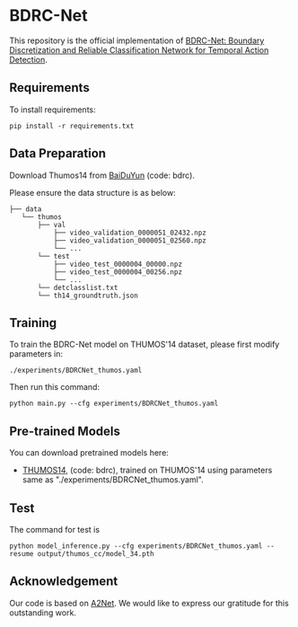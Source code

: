 # BDRC-Net

This repository is the official implementation of [BDRC-Net: Boundary Discretization and Reliable Classification Network for Temporal Action Detection](https://arxiv.org/abs/2310.06403).

## Requirements

To install requirements:
```setup
pip install -r requirements.txt
```

## Data Preparation

Download Thumos14 from [BaiDuYun](https://pan.baidu.com/s/12t2cLcP60rrkYKWtqEcdlg) (code: bdrc).

Please ensure the data structure is as below:

~~~~
├── data
   └── thumos
       ├── val
           ├── video_validation_0000051_02432.npz
           ├── video_validation_0000051_02560.npz
           └── ...
       └── test
           ├── video_test_0000004_00000.npz
           ├── video_test_0000004_00256.npz
           └── ...
       └── detclasslist.txt
       └── th14_groundtruth.json
~~~~

## Training

To train the BDRC-Net model on THUMOS'14 dataset, please first modify parameters in:
```parameters
./experiments/BDRCNet_thumos.yaml
```
Then run this command:
```train
python main.py --cfg experiments/BDRCNet_thumos.yaml
```

## Pre-trained Models

You can download pretrained models here:

- [THUMOS14](https://pan.baidu.com/s/1r2YIawVVRlekSO0G3IcaLg), (code: bdrc), trained on THUMOS'14 using parameters same as "./experiments/BDRCNet_thumos.yaml".

## Test

The command for test is
```test
python model_inference.py --cfg experiments/BDRCNet_thumos.yaml --resume output/thumos_cc/model_34.pth
```

## Acknowledgement

Our code is based on [A2Net](https://github.com/VividLe/A2Net?utm_source=catalyzex.com). We would like to express our gratitude for this outstanding work.

